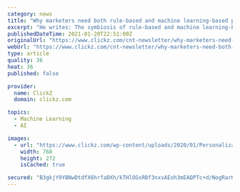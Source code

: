 ```yaml
---
category: news
title: "Why marketers need both rule-based and machine learning-based personalization"
excerpt: "He writes: The symbiosis of rule-based and machine learning-based personalization provides the best approach for brands to control critical aspects of the customer journey while serving bespoke experiences to key audiences."
publishedDateTime: 2021-01-20T22:51:00Z
originalUrl: "https://www.clickz.com/cnt-newsletter/why-marketers-need-both-rule-based-and-machine-learning-based-personalization-uk/"
webUrl: "https://www.clickz.com/cnt-newsletter/why-marketers-need-both-rule-based-and-machine-learning-based-personalization-uk/"
type: article
quality: 36
heat: 36
published: false

provider:
  name: ClickZ
  domain: clickz.com

topics:
  - Machine Learning
  - AI

images:
  - url: "https://www.clickz.com/wp-content/uploads/2020/01/Personalization.jpg"
    width: 768
    height: 272
    isCached: true

secured: "B3gkjY9YBNwDtdfX6hrfaDXh/kTHlOGsRBf3nxsAEoh3mEAQPTc+d/NogRarKvkU26YVmJSWDi3zYUN1rTLY+8HWpd1YOAOn6+ERtwBcWTmTaK4wO3WAViBt1XM50idbf/8EjzT2S8zDMOQgtLWDyQMmgQBJC2rjkoIMsd/O1bCZCRSVsaMjIqeGCAidjiMItJ8o5ClfxuaXgo20VzBnWwqTOfSX8eRbvHlJGkiB1/CyYUQB99hDbK9CDNBE8yIn0OYZNql9itsTJ6sz3FIXBMfYQsjMAjjw76ZZ5DF+K5MK1RM8lIEp9cpY4v335fw4L5U18c113RqI4p3SRKNkyzlNKnwt75xsdy+3r9eViQw=;yb7Il+hmkrivZTWqRzUg0A=="
---
```


